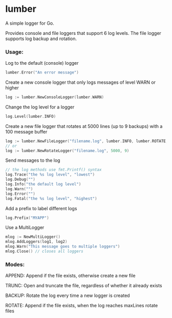 lumber
======

A simple logger for Go.

Provides console and file loggers that support 6 log levels. The file logger supports log backup and
rotation.

### Usage: ###
Log to the default (console) logger

```go
lumber.Error("An error message")
```

Create a new console logger that only logs messages of level WARN or higher

```go
log := lumber.NewConsoleLogger(lumber.WARN)
```

Change the log level for a logger

```go
log.Level(lumber.INFO)
```  
  
Create a new file logger that rotates at 5000 lines (up to 9 backups) with a 100 message buffer

```go
log := lumber.NewFileLogger("filename.log", lumber.INFO, lumber.ROTATE, 5000, 9, 100)
// or
log := lumber.NewRotateLogger("filename.log", 5000, 9)
```

Send messages to the log

```go
// the log methods use fmt.Printf() syntax
log.Trace("the %s log level", "lowest")
log.Debug("")
log.Info("the default log level")
log.Warn("")
log.Error("")
log.Fatal("the %s log level", "highest")
```

Add a prefix to label different logs

```go
log.Prefix("MYAPP")
```

Use a MultiLogger

```go
mlog := NewMultiLogger()
mlog.AddLoggers(log1, log2)
mlog.Warn("This message goes to multiple loggers")
mlog.Close() // closes all loggers
```

### Modes: ###

APPEND: Append if the file exists, otherwise create a new file

TRUNC: Open and truncate the file, regardless of whether it already exists

BACKUP: Rotate the log every time a new logger is created

ROTATE: Append if the file exists, when the log reaches maxLines rotate files
